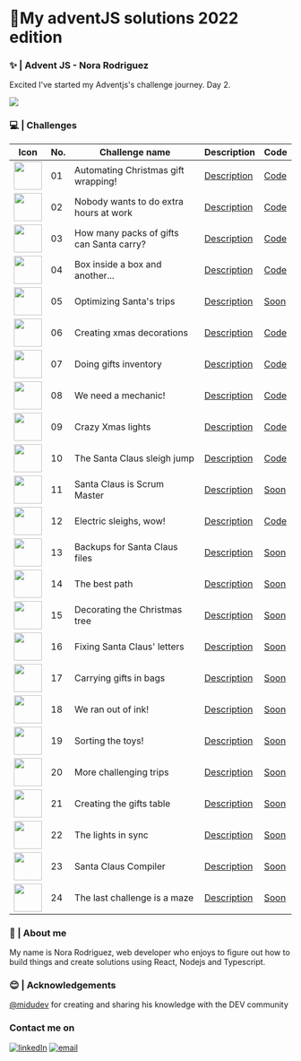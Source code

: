 # 🎄My adventJS solutions 2022 edition

### ✨ | Advent JS - Nora Rodriguez

Excited I've started my Adventjs's challenge journey. Day 2.

<img src='https://user-images.githubusercontent.com/94259578/205131298-f8a55888-6bd6-4445-af8d-4dbb7af3236b.png'/>

### 💻️ | Challenges

| Icon                                                                                                                                                                                              | No. | Challenge name                           | Description                                                       | Code                                                                                                   |
| ------------------------------------------------------------------------------------------------------------------------------------------------------------------------------------------------- | --- | ---------------------------------------- | ----------------------------------------------------------------- | ------------------------------------------------------------------------------------------------------ |
| <img style="width:50px" src='https://camo.githubusercontent.com/92d1311ec63de8a4ff571c54f8cffa88efa5bfdac3a7545b911a16cfc4afb2eb/68747470733a2f2f692e696d6775722e636f6d2f357a4c46634e662e706e67'> | 01  | Automating Christmas gift wrapping!      | <a href='https://adventjs.dev/challenges/2022/1'>Description</a>  | <a href='https://github.com/noravers/adventjs-2023-Javascript/blob/main/challenge01/index.js'>Code</a> |
| <img style="width:50px" src='https://camo.githubusercontent.com/9917cf60d2c70a457e511df2a09446e74bec7d7f2bb6c6738583bf1a770b76c7/68747470733a2f2f692e696d6775722e636f6d2f6b4978534b444c2e706e67'> | 02  | Nobody wants to do extra hours at work   | <a href='https://adventjs.dev/challenges/2022/2'>Description</a>  | <a href='https://github.com/noravers/adventjs-2023-Javascript/blob/main/challenge02/index.js'>Code</a> |
| <img style="width:50px" src='https://camo.githubusercontent.com/9e3b78711dd624deeb7e5af9afa9ca9520961b65a3d78c23a4a038da3fa79a9d/68747470733a2f2f692e696d6775722e636f6d2f584379773055382e706e67'> | 03  | How many packs of gifts can Santa carry? | <a href='https://adventjs.dev/challenges/2022/3'>Description</a>  | <a href='https://github.com/noravers/adventjs-2023-Javascript/blob/main/challenge03/index.js'>Code</a> |
| <img style="width:50px" src='https://camo.githubusercontent.com/82c4936126d7957bb8f4d0d1e33f5378658435d1471645b893446c27e15e61c0/68747470733a2f2f692e696d6775722e636f6d2f4c3835704845372e706e67'> | 04  | Box inside a box and another...          | <a href='https://adventjs.dev/challenges/2022/4'>Description</a>  | <a href='https://github.com/noravers/adventjs-2023-Javascript/blob/main/challenge04/index.js'>Code</a> |
| <img style="width:50px" src='https://camo.githubusercontent.com/7e417277c994a39ba30fb73a91d23fcc4be77886add5cab09f75d083186f7e23/68747470733a2f2f692e696d6775722e636f6d2f79375a306b36772e706e67'> | 05  | Optimizing Santa's trips                 | <a href='https://adventjs.dev/challenges/2022/5'>Description</a>  | <a href=''>Soon</a>                                                                                    |
| <img style="width:50px" src='https://camo.githubusercontent.com/709440305571e42110759f59d9c5af0bf2089b5298d62a5d2e49831bfaafb1be/68747470733a2f2f692e696d6775722e636f6d2f685273524d74312e706e67'> | 06  | Creating xmas decorations                | <a href='https://adventjs.dev/challenges/2022/6'>Description</a>  | <a href='https://github.com/noravers/adventjs-2023-Javascript/blob/main/challenge06/index.js'>Code</a> |
| <img style="width:50px" src='https://camo.githubusercontent.com/1bc140fe01fd0a3f1469d2193d099ce5e79f7fb2b8cc5adb5d0f92b1a1d9811a/68747470733a2f2f692e696d6775722e636f6d2f53566e524e34472e706e67'> | 07  | Doing gifts inventory                    | <a href='https://adventjs.dev/challenges/2022/7'>Description</a>  | <a href='https://github.com/noravers/adventjs-2023-Javascript/blob/main/challenge07/index.js'>Code</a> |
| <img style="width:50px" src='https://camo.githubusercontent.com/d5abc4e48752cc1087b24d8087f9eac61f55b78ee5869625945dbb75a0770fe0/68747470733a2f2f692e696d6775722e636f6d2f73616d717167582e706e67'> | 08  | We need a mechanic!                      | <a href='https://adventjs.dev/challenges/2022/8'>Description</a>  | <a href='https://github.com/noravers/adventjs-2023-Javascript/blob/main/challenge08/index.js'>Code</a> |
| <img style="width:50px" src='https://camo.githubusercontent.com/6963011ad2eb37cfd90309c6df88607521493660f30a6484538ee5ec3da17141/68747470733a2f2f692e696d6775722e636f6d2f306d6b6b6258782e706e67'> | 09  | Crazy Xmas lights                        | <a href='https://adventjs.dev/challenges/2022/9'>Description</a>  | <a href='https://github.com/noravers/adventjs-2023-Javascript/blob/main/challenge09/index.js'>Code</a> |
| <img style="width:50px" src='https://camo.githubusercontent.com/13a6617006d8b8ee4269763c14dc20d4239ab3f5e820575843cb808e0c330833/68747470733a2f2f692e696d6775722e636f6d2f5a3843545050782e706e67'> | 10  | The Santa Claus sleigh jump              | <a href='https://adventjs.dev/challenges/2022/10'>Description</a> | <a href='https://github.com/noravers/adventjs-2023-Javascript/blob/main/challenge10/index.js'>Code</a> |
| <img style="width:50px" src='https://camo.githubusercontent.com/71a0c532f63de6a3907d8a663811a641aa10f3ea19864457eee46c4ccfef612d/68747470733a2f2f692e696d6775722e636f6d2f706a7a77306d412e706e67'> | 11  | Santa Claus is Scrum Master              | <a href='https://adventjs.dev/challenges/2022/11'>Description</a> | <a href=''>Soon</a>                                                                                    |
| <img style="width:50px" src='https://camo.githubusercontent.com/d4d283fc7359d77d7f7270b3c55998cedb6125395ba1b3e9e9bd3d5ff5f45e08/68747470733a2f2f692e696d6775722e636f6d2f497937466e5a482e706e67'> | 12  | Electric sleighs, wow!                   | <a href='https://adventjs.dev/challenges/2022/12'>Description</a> | <a href='https://github.com/noravers/adventjs-2023-Javascript/blob/main/challenge12/index.js'>Code</a> |
| <img style="width:50px" src='https://camo.githubusercontent.com/6c3ab59c84ca23ad8b7b4691be5b5f07bec9c37fe8f3c227ceb718aebcf458cf/68747470733a2f2f692e696d6775722e636f6d2f4d654a5a6f36752e706e67'> | 13  | Backups for Santa Claus files            | <a href='https://adventjs.dev/challenges/2022/13'>Description</a> | <a href=''>Soon</a>                                                                                    |
| <img style="width:50px" src='https://camo.githubusercontent.com/42777fa4859bebda91314cb71b089b2cc9cb2a9322966ecfce2f6632d8bfa0eb/68747470733a2f2f692e696d6775722e636f6d2f57433547514e362e706e67'> | 14  | The best path                            | <a href='https://adventjs.dev/challenges/2022/14'>Description</a> | <a href=''>Soon</a>                                                                                    |
| <img style="width:50px" src='https://camo.githubusercontent.com/bffd5b1ba3a7d9079d33eba8145f158b53d4f21cdc423c454c26af6403b31dde/68747470733a2f2f692e696d6775722e636f6d2f313074706d4b4a2e706e67'> | 15  | Decorating the Christmas tree            | <a href='https://adventjs.dev/challenges/2022/15'>Description</a> | <a href=''>Soon</a>                                                                                    |
| <img style="width:50px" src='https://camo.githubusercontent.com/628cb8dd45dc5b2091c567bddea910b5649dd20e0736520fe20ce69dc89fd696/68747470733a2f2f692e696d6775722e636f6d2f37777a6f4839512e706e67'> | 16  | Fixing Santa Claus' letters              | <a href='https://adventjs.dev/challenges/2022/16'>Description</a> | <a href=''>Soon</a>                                                                                    |
| <img style="width:50px" src='https://camo.githubusercontent.com/78570b7d808e59d71ab349155b08b709c513a01c37b410c87d7f1f76d68e2b81/68747470733a2f2f692e696d6775722e636f6d2f3164374e5a33332e706e67'> | 17  | Carrying gifts in bags                   | <a href='https://adventjs.dev/challenges/2022/17'>Description</a> | <a href=''>Soon</a>                                                                                    |
| <img style="width:50px" src='https://camo.githubusercontent.com/923a972fbe1f555cc14935b7abe95f3596b07e40df18c8c8f3d8b47b1ab5016d/68747470733a2f2f692e696d6775722e636f6d2f354530726a62562e706e67'> | 18  | We ran out of ink!                       | <a href='https://adventjs.dev/challenges/2022/18'>Description</a> | <a href=''>Soon</a>                                                                                    |
| <img style="width:50px" src='https://camo.githubusercontent.com/2fa0ef7bbb15e627cadd1213de5e2171dee28d456548b04b952fdb231d35425d/68747470733a2f2f692e696d6775722e636f6d2f686242754a5a482e706e67'> | 19  | Sorting the toys!                        | <a href='https://adventjs.dev/challenges/2022/19'>Description</a> | <a href=''>Soon</a>                                                                                    |
| <img style="width:50px" src='https://camo.githubusercontent.com/c311385116bcc2ff6e4dcec3868cbf766f8e3ce9401197f324ffc7629008aca5/68747470733a2f2f692e696d6775722e636f6d2f595742775659322e706e67'> | 20  | More challenging trips                   | <a href='https://adventjs.dev/challenges/2022/20'>Description</a> | <a href=''>Soon</a>                                                                                    |
| <img style="width:50px" src='https://camo.githubusercontent.com/eb92c3116542bb64af2831e67ad9634c5031864b2fb0ab5d797b670ca7cb821b/68747470733a2f2f692e696d6775722e636f6d2f396579784146482e706e67'> | 21  | Creating the gifts table                 | <a href='https://adventjs.dev/challenges/2022/21'>Description</a> | <a href=''>Soon</a>                                                                                    |
| <img style="width:50px" src='https://camo.githubusercontent.com/442fafeaa247470361599755aba5ce3ce0d4b5ea9a8c5c45238a4e9933690c13/68747470733a2f2f692e696d6775722e636f6d2f73414e7837766f2e706e67'> | 22  | The lights in sync                       | <a href='https://adventjs.dev/challenges/2022/22'>Description</a> | <a href=''>Soon</a>                                                                                    |
| <img style="width:50px" src='https://camo.githubusercontent.com/0b7c2f219668f29caae18f6bb9a3272a36b43d4eb64aed46ed0e63bcd904e973/68747470733a2f2f692e696d6775722e636f6d2f385545454d79482e706e67'> | 23  | Santa Claus Compiler                     | <a href='https://adventjs.dev/challenges/2022/23'>Description</a> | <a href=''>Soon</a>                                                                                    |
| <img style="width:50px" src='https://camo.githubusercontent.com/9ca5822a8eee54a05357fa687bce8532fb85f4dffec1ea9d60f6884cdb117586/68747470733a2f2f692e696d6775722e636f6d2f466d5863566d732e706e67'> | 24  | The last challenge is a maze             | <a href='https://adventjs.dev/challenges/2022/24'>Description</a> | <a href=''>Soon</a>                                                                                    |

### 👋 | About me

My name is Nora Rodriguez, web developer who enjoys to figure out how to build things and create solutions using React, Nodejs and Typescript.

### 😊 | Acknowledgements

<a href='https://twitter.com/midudev'>@midudev</a> for creating and sharing his knowledge with the DEV community

###

### Contact me on

<a href="https://www.linkedin.com/in/nora-rodriguez-b90947248/" target="_blank" rel="noreferrer">![linkedIn](https://img.shields.io/badge/linkedin-0078D6?style=for-the-badge&logo=linkedin&logoColor=white)</a> <a href="mailto:gia.drago4@gmail.com" target="_blank" rel="noreferrer">![email](https://img.shields.io/badge/gmail-0078D6?style=for-the-badge&logo=gmail&logoColor=white)</a>
